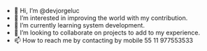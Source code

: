 - 👋 Hi, I’m @devjorgeluc
- 👀 I’m interested in improving the world with my contribution.
- 🌱 I’m currently learning system development.
- 💞️ I’m looking to collaborate on projects to add to my experience.
- 📫 How to reach me by contacting by mobile 55 11 977553533

<!---
devjorgeluc/devjorgeluc is a ✨ special ✨ repository because its `README.md` (this file) appears on your GitHub profile.
You can click the Preview link to take a look at your changes.
--->
